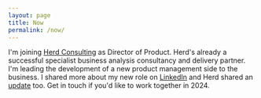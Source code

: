 ```yaml
---
layout: page
title: Now
permalink: /now/
---
```


I'm joining [Herd Consulting](https://herd.consulting/) as Director of Product. Herd's already a successful specialist business analysis consultancy and delivery partner. I'm leading the development of a new product management side to the business. I shared more about my new role on [LinkedIn](https://www.linkedin.com/posts/scottcolfer_product-productmanagement-productleadership-activity-7130206807070793728-07_S?utm_source=share&utm_medium=member_desktop) and Herd shared an [update](https://herd.consulting/welcome-scott-colfer) too. Get in touch if you'd like to work together in 2024.
